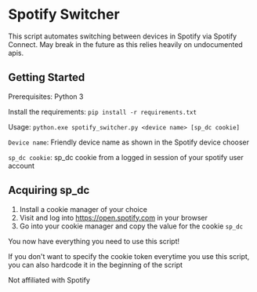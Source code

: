 Spotify Switcher
================

This script automates switching between devices in Spotify via Spotify Connect. May break in the future as this relies heavily on undocumented apis.

Getting Started
---------------

Prerequisites: Python 3

Install the requirements: `pip install -r requirements.txt`

Usage: `python.exe spotify_switcher.py <device name> [sp_dc cookie]`

`Device name`: Friendly device name as shown in the Spotify device chooser

`sp_dc cookie`: sp_dc cookie from a logged in session of your spotify user account

Acquiring sp_dc
---------------

1. Install a cookie manager of your choice
2. Visit and log into https://open.spotify.com in your browser
3. Go into your cookie manager and copy the value for the cookie `sp_dc`

You now have everything you need to use this script!

If you don't want to specify the cookie token everytime you use this script, you can also hardcode it in the beginning of the script


Not affiliated with Spotify 